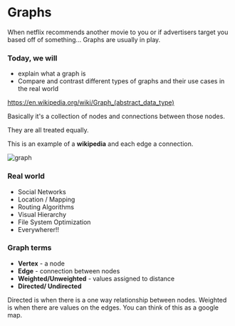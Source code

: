 # Graphs 
When netflix recommends another movie to you or if advertisers target you based off of something... Graphs are usually in play. 

### Today, we will
- explain what a graph is
- Compare and contrast different types of graphs and their use cases in the real world

https://en.wikipedia.org/wiki/Graph_(abstract_data_type)

Basically it's a collection of nodes and connections between those nodes.

They are all treated equally.

This is an example of a **wikipedia** and each edge a connection.

![graph](https://media.git.generalassemb.ly/user/19642/files/6dfc3500-006a-11ea-95d4-c92d192ae2dd)


### Real world 
- Social Networks 
- Location / Mapping 
- Routing Algorithms 
- Visual Hierarchy
- File System Optimization 
- Everywherer!!

### Graph terms 
- **Vertex** - a node 
- **Edge** - connection between nodes 
- **Weighted/Unweighted** - values assigned to distance
- **Directed/ Undirected** 

Directed is when there is a one way relationship between nodes. 
Weighted is when there are values on the edges. You can think of this as a google map. 
